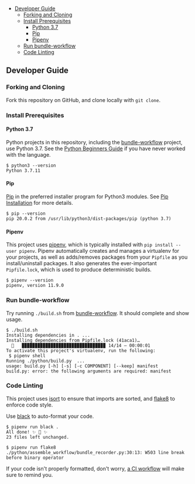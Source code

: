 <!-- TOC -->

- [Developer Guide](#developer-guide)
    - [Forking and Cloning](#forking-and-cloning)
    - [Install Prerequisites](#install-prerequisites)
        - [Python 3.7](#python-37)
        - [Pip](#pip)
        - [Pipenv](#pipenv)
    - [Run bundle-workflow](#run-bundle-workflow)
    - [Code Linting](#code-linting)

<!-- /TOC -->

## Developer Guide

### Forking and Cloning

Fork this repository on GitHub, and clone locally with `git clone`.

### Install Prerequisites

#### Python 3.7

Python projects in this repository, including the [bundle-workflow](./bundle-workflow) project, use Python 3.7. See the [Python Beginners Guide](https://wiki.python.org/moin/BeginnersGuide) if you have never worked with the language. 

```
$ python3 --version
Python 3.7.11
```

#### Pip

[Pip](https://docs.python.org/3/installing/index.html) in the preferred installer program for Python3 modules. See [Pip Installation](https://pip.pypa.io/en/stable/installation/) for more details.

```
$ pip --version
pip 20.0.2 from /usr/lib/python3/dist-packages/pip (python 3.7)
```

#### Pipenv

This project uses [pipenv](https://pipenv.pypa.io/en/latest/), which is typically installed with `pip install --user pipenv`. Pipenv automatically creates and manages a virtualenv for your projects, as well as adds/removes packages from your `Pipfile` as you install/uninstall packages. It also generates the ever-important `Pipfile.lock`, which is used to produce deterministic builds.

```
$ pipenv --version
pipenv, version 11.9.0
```

### Run bundle-workflow

Try running `./build.sh` from [bundle-workflow](./bundle-workflow). It should complete and show usage.

```
$ ./build.sh 
Installing dependencies in . ...
Installing dependencies from Pipfile.lock (41aca1)…
  🐍   ▉▉▉▉▉▉▉▉▉▉▉▉▉▉▉▉▉▉▉▉▉▉▉▉▉▉▉▉▉▉▉▉ 14/14 — 00:00:01
To activate this project's virtualenv, run the following:
 $ pipenv shell
Running ./python/build.py  ...
usage: build.py [-h] [-s] [-c COMPONENT] [--keep] manifest
build.py: error: the following arguments are required: manifest
```

### Code Linting

This project uses [isort](https://github.com/PyCQA/isort) to ensure that imports are sorted, and [flake8](https://flake8.pycqa.org/en/latest/) to enforce code style. 

Use [black](https://black.readthedocs.io/en/stable/) to auto-format your code.

```
$ pipenv run black .
All done! ✨ 🍰 ✨
23 files left unchanged.

$ pipenv run flake8
./python/assemble_workflow/bundle_recorder.py:30:13: W503 line break before binary operator
```

If your code isn't properly formatted, don't worry, [a CI workflow](./github/workflows/test-bundle-workflow.yml) will make sure to remind you. 